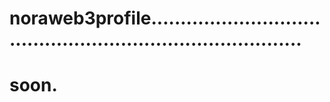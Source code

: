 # noraweb3profile...............................................................................
# soon.
